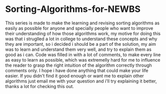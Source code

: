 # Sorting-Algorithms-for-NEWBS
This series is made to make the learning and revising sorting algorithms as easily as possible for anyone and specially people who want to
improve their understanding of how those algorithms work, my motive for doing this was that i struglled a lot in college to understand these concepts and why they are important, so i decided i should be a part of the solution, my aim was to learn and understand them very well, and try to explain them as good as i can. Code was filled in with a lot of comments, to make every line as easy to learn as possible, which was extremelly hard for me to influence the reader to grasp the right intuition of the algorithm correctly through comments only. I hope i have done anything that could make your life easier. If you didn't find it good enough or want me to explain other algorithms just email me with your question and i'll try explaining it better, thanks a lot for checking this out.
